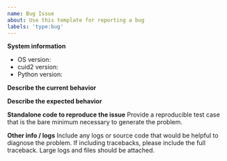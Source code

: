 ```yaml
---
name: Bug Issue
about: Use this template for reporting a bug
labels: 'type:bug'
---
```


**System information**
- OS version:
- cuid2 version:
- Python version:


**Describe the current behavior**

**Describe the expected behavior**

**Standalone code to reproduce the issue**
Provide a reproducible test case that is the bare minimum necessary to generate the problem.

**Other info / logs** Include any logs or source code that would be helpful to
diagnose the problem. If including tracebacks, please include the full
traceback. Large logs and files should be attached.
